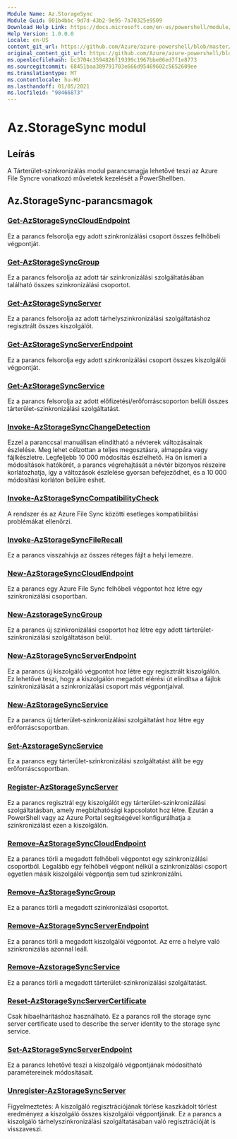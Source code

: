 ```yaml
---
Module Name: Az.StorageSync
Module Guid: 001b4bbc-9d7d-43b2-9e95-7a70325e9509
Download Help Link: https://docs.microsoft.com/en-us/powershell/module/az.storagesync
Help Version: 1.0.0.0
Locale: en-US
content_git_url: https://github.com/Azure/azure-powershell/blob/master/src/StorageSync/StorageSync/help/Az.StorageSync.md
original_content_git_url: https://github.com/Azure/azure-powershell/blob/master/src/StorageSync/StorageSync/help/Az.StorageSync.md
ms.openlocfilehash: bc3704c3594826f19399c1967bbe86ed7f1e8773
ms.sourcegitcommit: 68451baa389791703e666d95469602c5652609ee
ms.translationtype: MT
ms.contentlocale: hu-HU
ms.lasthandoff: 01/05/2021
ms.locfileid: "98466873"
---
```

# Az.StorageSync modul
## Leírás
A Tárterület-szinkronizálás modul parancsmagja lehetővé teszi az Azure File Syncre vonatkozó műveletek kezelését a PowerShellben.

## Az.StorageSync-parancsmagok
### [Get-AzStorageSyncCloudEndpoint](Get-AzStorageSyncCloudEndpoint.md)
Ez a parancs felsorolja egy adott szinkronizálási csoport összes felhőbeli végpontját.

### [Get-AzStorageSyncGroup](Get-AzStorageSyncGroup.md)
Ez a parancs felsorolja az adott tár szinkronizálási szolgáltatásában található összes szinkronizálási csoportot.

### [Get-AzStorageSyncServer](Get-AzStorageSyncServer.md)
Ez a parancs felsorolja az adott tárhelyszinkronizálási szolgáltatáshoz regisztrált összes kiszolgálót.

### [Get-AzStorageSyncServerEndpoint](Get-AzStorageSyncServerEndpoint.md)
Ez a parancs felsorolja egy adott szinkronizálási csoport összes kiszolgálói végpontját.

### [Get-AzStorageSyncService](Get-AzStorageSyncService.md)
Ez a parancs felsorolja az adott előfizetési/erőforráscsoporton belüli összes tárterület-szinkronizálási szolgáltatást.

### [Invoke-AzStorageSyncChangeDetection](Invoke-AzStorageSyncChangeDetection.md)
Ezzel a paranccsal manuálisan elindítható a névterek változásainak észlelése. Meg lehet célzottan a teljes megosztásra, almappára vagy fájlkészletre. Legfeljebb 10 000 módosítás észlelhető. Ha ön ismeri a módosítások hatókörét, a parancs végrehajtását a névtér bizonyos részeire korlátozhatja, így a változások észlelése gyorsan befejeződhet, és a 10 000 módosítási korláton belülre eshet.

### [Invoke-AzStorageSyncCompatibilityCheck](Invoke-AzStorageSyncCompatibilityCheck.md)
A rendszer és az Azure File Sync közötti esetleges kompatibilitási problémákat ellenőrzi.

### [Invoke-AzStorageSyncFileRecall](Invoke-AzStorageSyncFileRecall.md)
Ez a parancs visszahívja az összes réteges fájlt a helyi lemezre.

### [New-AzStorageSyncCloudEndpoint](New-AzStorageSyncCloudEndpoint.md)
Ez a parancs egy Azure File Sync felhőbeli végpontot hoz létre egy szinkronizálási csoportban.

### [New-AzstorageSyncGroup](New-AzStorageSyncGroup.md)
Ez a parancs új szinkronizálási csoportot hoz létre egy adott tárterület-szinkronizálási szolgáltatáson belül.

### [New-AzStorageSyncServerEndpoint](New-AzStorageSyncServerEndpoint.md)
Ez a parancs új kiszolgáló végpontot hoz létre egy regisztrált kiszolgálón. Ez lehetővé teszi, hogy a kiszolgálón megadott elérési út elindítsa a fájlok szinkronizálását a szinkronizálási csoport más végpontjaival.

### [New-AzStorageSyncService](New-AzStorageSyncService.md)
Ez a parancs új tárterület-szinkronizálási szolgáltatást hoz létre egy erőforráscsoportban.

### [Set-AzstorageSyncService](New-AzStorageSyncService.md)
Ez a parancs egy tárterület-szinkronizálási szolgáltatást állít be egy erőforráscsoportban.

### [Register-AzStorageSyncServer](Register-AzStorageSyncServer.md)
Ez a parancs regisztrál egy kiszolgálót egy tárterület-szinkronizálási szolgáltatásban, amely megbízhatósági kapcsolatot hoz létre. Ezután a PowerShell vagy az Azure Portal segítségével konfigurálhatja a szinkronizálást ezen a kiszolgálón.

### [Remove-AzStorageSyncCloudEndpoint](Remove-AzStorageSyncCloudEndpoint.md)
Ez a parancs törli a megadott felhőbeli végpontot egy szinkronizálási csoportból. Legalább egy felhőbeli végpont nélkül a szinkronizálási csoport egyetlen másik kiszolgálói végpontja sem tud szinkronizálni.

### [Remove-AzStorageSyncGroup](Remove-AzStorageSyncGroup.md)
Ez a parancs törli a megadott szinkronizálási csoportot.

### [Remove-AzStorageSyncServerEndpoint](Remove-AzStorageSyncServerEndpoint.md)
Ez a parancs törli a megadott kiszolgálói végpontot. Az erre a helyre való szinkronizálás azonnal leáll.

### [Remove-AzstorageSyncService](Remove-AzStorageSyncService.md)
Ez a parancs törli a megadott tárterület-szinkronizálási szolgáltatást.

### [Reset-AzStorageSyncServerCertificate](Reset-AzStorageSyncServerCertificate.md)
Csak hibaelhárításhoz használható. Ez a parancs roll the storage sync server certificate used to describe the server identity to the storage sync service.

### [Set-AzStorageSyncServerEndpoint](Set-AzStorageSyncServerEndpoint.md)
Ez a parancs lehetővé teszi a kiszolgáló végpontjának módosítható paramétereinek módosításait.

### [Unregister-AzStorageSyncServer](Unregister-AzStorageSyncServer.md)
Figyelmeztetés: A kiszolgáló regisztrációjának törlése kaszkádolt törlést eredményez a kiszolgáló összes kiszolgálói végpontjának. Ez a parancs a kiszolgáló tárhelyszinkronizálási szolgáltatásában való regisztrációját is visszaveszi.

